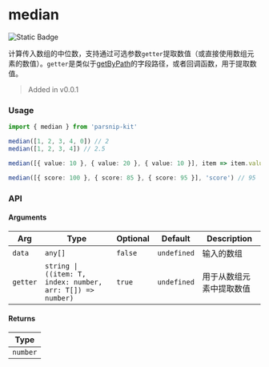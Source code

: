 # median
![Static Badge](https://img.shields.io/badge/Coverage-100.00%-FF8C00)
      
计算传入数组的中位数，支持通过可选参数`getter`提取数值（或直接使用数组元素的数值）。`getter`是类似于[getByPath](../object/getByPath)的字段路径，或者回调函数，用于提取数值。

> Added in v0.0.1



### Usage

```ts
import { median } from 'parsnip-kit'

median([1, 2, 3, 4, 0]) // 2
median([1, 2, 3, 4]) // 2.5

median([{ value: 10 }, { value: 20 }, { value: 10 }], item => item.value) // 10

median([{ score: 100 }, { score: 85 }, { score: 95 }], 'score') // 95
```


### API

#### Arguments

| Arg | Type | Optional | Default | Description |
| --- | --- | --- | --- | --- |
| `data` | `any[]` | `false` | `undefined` | 输入的数组  |
| `getter` | `string \| ((item: T, index: number, arr: T[]) => number)` | `true` | `undefined` | 用于从数组元素中提取数值  |

#### Returns

| Type |
| ---  |
| `number`  |